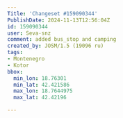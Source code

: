```yaml
---
Title: 'Changeset #159090344'
PublishDate: 2024-11-13T12:56:04Z
id: 159090344
user: Seva-snz
comment: added bus_stop and camping
created_by: JOSM/1.5 (19096 ru)
tags:
- Montenegro
- Kotor
bbox:
  min_lon: 18.76301
  min_lat: 42.421586
  max_lon: 18.7644975
  max_lat: 42.42196

---
```

